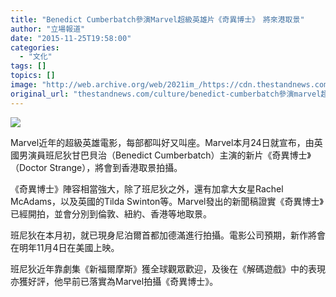 ```yaml
---
title: "Benedict Cumberbatch參演Marvel超級英雄片《奇異博士》　將來港取景"
author: "立場報道"
date: "2015-11-25T19:58:00"
categories:
  - "文化"
tags: []
topics: []
image: "http://web.archive.org/web/2021im_/https://cdn.thestandnews.com/media/photos/cache/20151125-marvel-04_krZun_1200x0.png"
original_url: "thestandnews.com/culture/benedict-cumberbatch參演marvel超級英雄片-奇異博士-將來港取景"
---
```

![](http://web.archive.org/web/2021im_/https://cdn.thestandnews.com/media/photos/cache/20151125-marvel-04_krZun_1200x0.png)

Marvel近年的超級英雄電影，每部都叫好又叫座。Marvel本月24日就宣布，由英國男演員班尼狄甘巴貝治（Benedict Cumberbatch）主演的新片《奇異博士》（Doctor Strange），將會到香港取景拍攝。

《奇異博士》陣容相當強大，除了班尼狄之外，還有加拿大女星Rachel McAdams，以及英國的Tilda Swinton等。Marvel發出的新聞稿證實《奇異博士》已經開拍，並會分別到倫敦、紐約、香港等地取景。

班尼狄在本月初，就已現身尼泊爾首都加德滿進行拍攝。電影公司預期，新作將會在明年11月4日在美國上映。

班尼狄近年靠劇集《新福爾摩斯》獲全球觀眾歡迎，及後在《解碼遊戲》中的表現亦獲好評，他早前已落實為Marvel拍攝《奇異博士》。